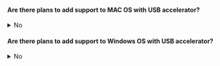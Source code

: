 #### Are there plans to add support to MAC OS with USB accelerator?
<details>
 <summary>No</summary> 
 <br />
We have no plans to add support to MAC OS. 
 <br />
 If your project does not depends on gstramer pipleline please check this [link](https://github.com/google-coral/project-bodypix/issues/22#issuecomment-933920712) to get the posenet_decoder.dylib and make the code changes accordingly to make it work with MAC OS. We would update this query if we are working on adding support to MAC OS.
 
</details>

#### Are there plans to add support to Windows OS with USB accelerator?
<details>
<summary>No</summary> 
 <br />
We don't have any plans to add support to Windows. We would update this query if we are working on adding support to Windows.
</details>
